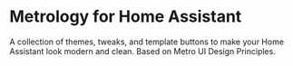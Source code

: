 # Metrology for Home Assistant
A collection of themes, tweaks, and template buttons to make your Home Assistant look modern and clean. Based on Metro UI Design Principles.
